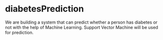 # diabetesPrediction
 We are building a system that can predict whether a person has diabetes or not with the help of Machine Learning. Support Vector Machine will be used for prediction.
